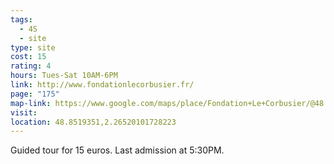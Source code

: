 ```yaml
---
tags:
  - 4S
  - site
type: site
cost: 15
rating: 4
hours: Tues-Sat 10AM-6PM
link: http://www.fondationlecorbusier.fr/
page: "175"
map-link: https://www.google.com/maps/place/Fondation+Le+Corbusier/@48.8518715,2.2627308,17z/data=!3m1!4b1!4m6!3m5!1s0x47e67ab1fb22f223:0x7fc6719f43e4d8e9!8m2!3d48.851868!4d2.2653057!16s%2Fm%2F04crh0s?entry=ttu&g_ep=EgoyMDI0MDgyOC4wIKXMDSoASAFQAw%3D%3D
visit: 
location: 48.8519351,2.26520101728223
---
```

Guided tour for 15 euros. Last admission at 5:30PM.